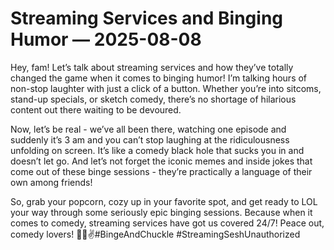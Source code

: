 # Streaming Services and Binging Humor — 2025-08-08

Hey, fam! Let’s talk about streaming services and how they’ve totally changed the game when it comes to binging humor! I’m talking hours of non-stop laughter with just a click of a button. Whether you’re into sitcoms, stand-up specials, or sketch comedy, there’s no shortage of hilarious content out there waiting to be devoured.

Now, let’s be real - we’ve all been there, watching one episode and suddenly it’s 3 am and you can’t stop laughing at the ridiculousness unfolding on screen. It’s like a comedy black hole that sucks you in and doesn’t let go. And let’s not forget the iconic memes and inside jokes that come out of these binge sessions - they’re practically a language of their own among friends!

So, grab your popcorn, cozy up in your favorite spot, and get ready to LOL your way through some seriously epic binging sessions. Because when it comes to comedy, streaming services have got us covered 24/7! Peace out, comedy lovers! 🎥🍿✌️#BingeAndChuckle #StreamingSeshUnauthorized